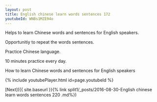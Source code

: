 ```yaml
---
layout: post
title: English chinese learn words sentences 172 
youtubeId: WNBs1MZE94o
---
```

 
 
Helps to learn Chinese words and sentences for English speakers.

Opportunitiy to repeat the words sentences. 

Practice Chinese language. 
 
10 minutes practice every day. 
 
How to learn Chinese words and sentences for English speakers 
 
{% include youtubePlayer.html id=page.youtubeId %}
 
 
[Next]({{ site.baseurl }}{% link  split1/_posts/2016-08-30-English chinese learn words sentences 220 .md%})
 
